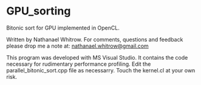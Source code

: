# GPU_sorting
Bitonic sort for GPU implemented in OpenCL.

Written by Nathanael Whitrow.
For comments, questions and feedback please drop me a note at:
nathanael.whitrow@gmail.com

This program was developed with MS Visual Studio.
It contains the code necessary for rudimentary performance profiling.
Edit the parallel_bitonic_sort.cpp file as necessarry.
Touch the kernel.cl at your own risk.
